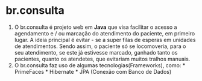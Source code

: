 # br.consulta


  1.  O br.consulta é projeto web em **Java**  que visa  facilitar  o acesso a agendamento e / ou  marcação  do atendimento do paciente, 
  em primeiro lugar. A ideia principal é evitar - se a super filas de esperas em unidades de atendimentos. Sendo assim, o paciente  só  se
  locomoveria, para  o seu atendimento, se este já estivesse marcado, ganhado tanto os pacientes, quanto os atendetes, que evitariam muitos
  tralhos manuais.
  2.  O br.consulta faz uso de algumas tecnologias(Frameworks), como:
     * PrimeFaces
     * Hibernate
     * JPA (Conexão com Banco de Dados)
  
  
